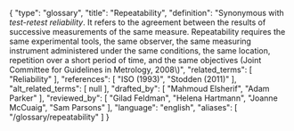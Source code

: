 {
    "type": "glossary",
    "title": "Repeatability",
    "definition": "Synonymous with *test-retest* *reliability*. It refers to the agreement between the results of successive measurements of the same measure. Repeatability requires the same experimental tools, the same observer, the same measuring instrument administered under the same conditions, the same location, repetition over a short period of time, and the same objectives (Joint Committee for Guidelines in Metrology, 2008\\)",
    "related_terms": [
        "Reliability"
    ],
    "references": [
        "ISO (1993)",
        "Stodden (2011)"
    ],
    "alt_related_terms": [
        null
    ],
    "drafted_by": [
        "Mahmoud Elsherif",
        "Adam Parker"
    ],
    "reviewed_by": [
        "Gilad Feldman",
        "Helena Hartmann",
        "Joanne McCuaig",
        "Sam Parsons"
    ],
    "language": "english",
    "aliases": [
        "/glossary/repeatability"
    ]
}